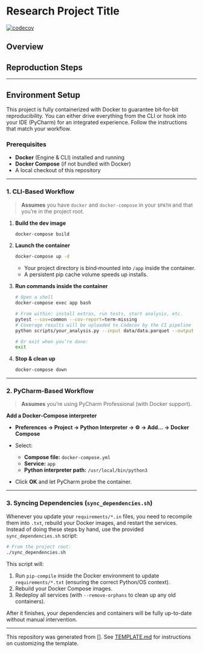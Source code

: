 # Research Project Title

[![codecov](https://codecov.io/gh/OWNER/reproducible-research-project-template/branch/main/graph/badge.svg)](https://codecov.io/gh/OWNER/reproducible-research-project-template)

## Overview

<!-- TODO: Write a concise description of the project, its goals, and its main components. -->

## Reproduction Steps

<!-- TODO: Describe end‑to‑end steps to reproduce our results:
1. Data acquisition
2. Preprocessing
3. Analysis
4. Evaluation
-->

---

## Environment Setup

This project is fully containerized with Docker to guarantee bit‑for‑bit reproducibility. You can either drive everything from the CLI or hook into your IDE (PyCharm) for an integrated experience. Follow the instructions that match your workflow.

### Prerequisites

* **Docker** (Engine & CLI) installed and running
* **Docker Compose** (if not bundled with Docker)
* A local checkout of this repository

---

### 1. CLI‑Based Workflow

> **Assumes** you have `docker` and `docker-compose` in your `$PATH` and that you’re in the project root.

1. **Build the dev image**

   ```bash
   docker-compose build
   ```

2. **Launch the container**

   ```bash
   docker-compose up -d
   ```

   * Your project directory is bind‑mounted into `/app` inside the container.
   * A persistent pip cache volume speeds up installs.

3. **Run commands inside the container**

   ```bash
   # Open a shell
   docker-compose exec app bash

   # From within: install extras, run tests, start analysis, etc.
   pytest --cov=common --cov-report=term-missing
   # Coverage results will be uploaded to Codecov by the CI pipeline
   python scripts/your_analysis.py --input data/data.parquet --output results/

   # Or exit when you’re done:
   exit
   ```

4. **Stop & clean up**

   ```bash
   docker-compose down
   ```

---

### 2. PyCharm‑Based Workflow

> **Assumes** you’re using PyCharm Professional (with Docker support).

**Add a Docker‑Compose interpreter**

   * **Preferences → Project → Python Interpreter → ⚙️ → Add… → Docker Compose**
   * Select:

     * **Compose file:** `docker-compose.yml`
     * **Service:** `app`
     * **Python interpreter path:** `/usr/local/bin/python3`
   * Click **OK** and let PyCharm probe the container.

---

### 3. Syncing Dependencies (`sync_dependencies.sh`)

Whenever you update your `requirements/*.in` files, you need to recompile them into `.txt`, rebuild your Docker images, and restart the services. Instead of doing these steps by hand, use the provided `sync_dependencies.sh` script:

```bash
# From the project root:
./sync_dependencies.sh
```

This script will:
1. Run `pip-compile` inside the Docker environment to update `requirements/*.txt` (ensuring the correct Python/OS context).
2. Rebuild your Docker Compose images.
3. Redeploy all services (with `--remove-orphans` to clean up any old containers).

After it finishes, your dependencies and containers will be fully up-to-date without manual intervention.

---
This repository was generated from [<href>]. See [TEMPLATE.md](TEMPLATE.md) for instructions on customizing the template.
